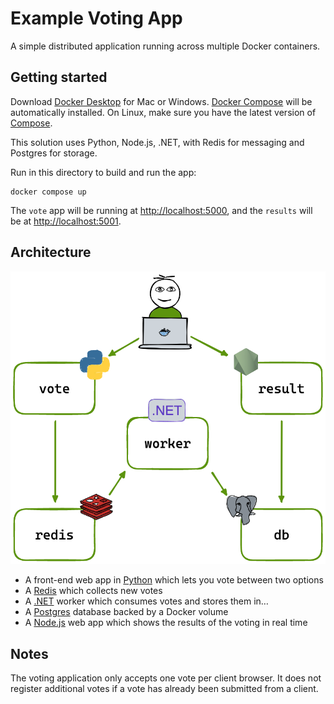 # Example Voting App

A simple distributed application running across multiple Docker containers.

## Getting started

Download [Docker Desktop](https://www.docker.com/products/docker-desktop) for Mac or Windows. [Docker Compose](https://docs.docker.com/compose) will be automatically installed. On Linux, make sure you have the latest version of [Compose](https://docs.docker.com/compose/install/).

This solution uses Python, Node.js, .NET, with Redis for messaging and Postgres for storage.

Run in this directory to build and run the app:

```shell
docker compose up
```

The `vote` app will be running at [http://localhost:5000](http://localhost:5000), and the `results` will be at [http://localhost:5001](http://localhost:5001).

## Architecture

![Architecture diagram](architecture.excalidraw.png)

* A front-end web app in [Python](/vote) which lets you vote between two options
* A [Redis](https://hub.docker.com/_/redis/) which collects new votes
* A [.NET](/worker/) worker which consumes votes and stores them in…
* A [Postgres](https://hub.docker.com/_/postgres/) database backed by a Docker volume
* A [Node.js](/result) web app which shows the results of the voting in real time

## Notes

The voting application only accepts one vote per client browser. It does not register additional votes if a vote has already been submitted from a client.
